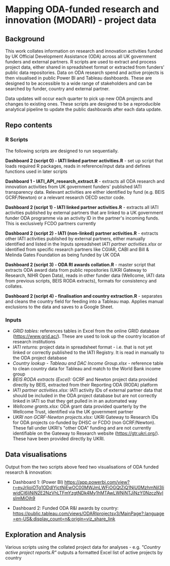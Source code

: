 # Mapping ODA-funded research and innovation (MODARI) - project data

## Background
This work collates information on research and innovation activities funded by UK Official Development Assistance (ODA) across all UK government funders and external partners. R scripts are used to extract and process project data, either shared in spreadsheet format or extracted from funders' public data repositories. Data on ODA research spend and active projects is then visualised in public Power BI and Tableau dashboards. These are designed to be accessible to a wide range of stakeholders and can be searched by funder, country and external partner.

Data updates will occur each quarter to pick up new ODA projects and changes to existing ones. These scripts are designed to be a reproducible analytical pipeline to update the public dashboards after each data update.

## Repo contents

### R Scripts
The following scripts are designed to run sequentially.

**Dashboard 2 (script 0) - IATI linked partner activities.R** - set up script that loads required R packages, reads in reference/input data and defines functions used in later scripts

**Dashboard 1 - IATI_API_research_extract.R** - extracts all ODA research and innovation activities from UK government funders' published IATI transparency data. Relevant activities are either identified by fund (e.g. BEIS GCRF/Newton) or a relevant research OECD sector code.

**Dashboard 2 (script 1) - IATI linked partner activities.R** - extracts all IATI activities published by external partners that are linked to a UK government funder ODA programme via an activity ID in the partner's incoming funds. This is exclusively FCDO partners currently

**Dashboard 2 (script 2) - IATI (non-linked) partner activities.R** - extracts other IATI activities published by external partners, either manually identified and listed in the Inputs spreadsheet *IATI partner activities.xlsx* or identified from specific research partners like CGIAR, CABI and Bill & Melinda Gates Foundation as being funded by UK ODA

**Dashboard 2 (script 3) - ODA RI awards collation.R** - master script that extracts ODA award data from public repositories (UKRI Gateway to Research, 
NIHR Open Data), reads in other funder data (Wellcome, IATI data from previous scripts, BEIS RODA extracts), formats for consistency and collates.

**Dashboard 2 (script 4) - finalisation and country extraction.R** - separates and cleans the country field for feeding into a Tableau map. Applies manual exclusions to the data and saves to a Google Sheet.

### Inputs

* *GRID tables:* references tables in Excel from the online GRID database (https://www.grid.ac/). These are used to look up the country location of research institutions
* *IATI returns:* project data in spreadsheet format - i.e. that is not yet linked or correctly published to the IATI Registry. It is read in manually to the ODA project database
* *Country lookup - Tableau and DAC Income Group.xlsx* - reference table to clean country data for Tableau and match to the World Bank income group
* *BEIS RODA extracts (Excel):* GCRF and Newton project data provided directly by BEIS, extracted from their Reporting ODA (RODA) platform
* *IATI partner activities.xlsx:* IATI activity IDs of external partner data that should be included in the ODA project database but are not correctly linked in IATI so that they get pulled in in an automated way
* *Wellcome grants.xlsx:* ODA grant data provided quarterly by the Wellcome Trust, identified via the UK government partner
* *UKRI non GCRF-Newton projects.xlsx:* UKRI Gateway to Research IDs for ODA projects co-funded by DHSC or FCDO (non GCRF/Newton). These fall under UKRI's "other ODA" funding and are not currently identifiable on the Gateway to Research website (https://gtr.ukri.org/). These have been provided directly by UKRI.

## Data visualisations

Output from the two scripts above feed two visualisations of ODA funded research & innovation:

* Dashboard 1: (Power BI)
https://app.powerbi.com/view?r=eyJrIjoiOTg1ODdlYjctNjEwOC00MWJmLWFiOGQtZjQ1NjU0MzhmNjI3IiwidCI6IjNiN2E2NzVhLTFmYzgtNDk4My1hMTAwLWNjNTJiNzY0NzczNyIsImMiOjh9

* Dashboard 2: Funded ODA R&I awards by country: 
https://public.tableau.com/views/ODARIprojectsv3/MainPage?:language=en-US&:display_count=n&:origin=viz_share_link

## Exploration and Analysis

Various scripts using the collated project data for analyses - e.g. *"Country active project reports.R"* outputs a formatted Excel list of active projects by country 



